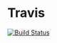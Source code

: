 # Travis
[![Build Status](https://travis-ci.org/stephenrlouie/travis.svg?branch=master)](https://travis-ci.org/stephenrlouie/travis)
